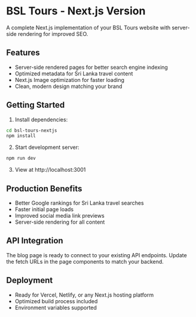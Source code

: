# BSL Tours - Next.js Version

A complete Next.js implementation of your BSL Tours website with server-side rendering for improved SEO.

## Features
- Server-side rendered pages for better search engine indexing
- Optimized metadata for Sri Lanka travel content
- Next.js Image optimization for faster loading
- Clean, modern design matching your brand

## Getting Started

1. Install dependencies:
```bash
cd bsl-tours-nextjs
npm install
```

2. Start development server:
```bash
npm run dev
```

3. View at http://localhost:3001

## Production Benefits
- Better Google rankings for Sri Lanka travel searches
- Faster initial page loads
- Improved social media link previews
- Server-side rendering for all content

## API Integration
The blog page is ready to connect to your existing API endpoints. Update the fetch URLs in the page components to match your backend.

## Deployment
- Ready for Vercel, Netlify, or any Next.js hosting platform
- Optimized build process included
- Environment variables supported